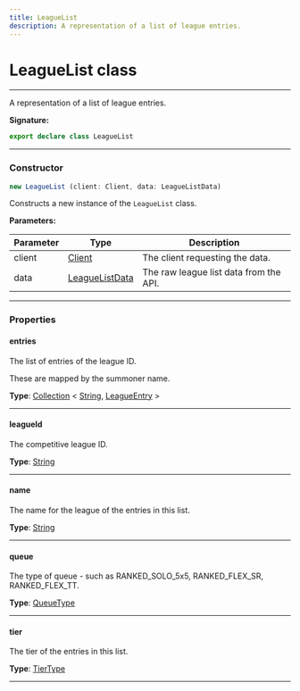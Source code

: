 ```yaml
---
title: LeagueList
description: A representation of a list of league entries.
---
```


# LeagueList class

---

A representation of a list of league entries.

**Signature:**

```ts
export declare class LeagueList 
```

---

### Constructor

```ts
new LeagueList (client: Client, data: LeagueListData)
```

Constructs a new instance of the `LeagueList` class.

**Parameters:**

| Parameter | Type | Description |
| --------- | ---- | ----------- |
| client | [Client](/api/classes/client) | The client requesting the data. |
| data | [LeagueListData](/api/interfaces/leaguelistdata) | The raw league list data from the API. |
---

### Properties

#### entries

The list of entries of the league ID.


These are mapped by the summoner name.



**Type**: [Collection](https://discord.js.org/#/docs/collection/stable/class/Collection) \< [String](https://developer.mozilla.org/en-US/docs/Web/JavaScript/Reference/Global_Objects/String), [LeagueEntry](/api/classes/leagueentry) \>

---

#### leagueId

The competitive league ID.



**Type**: [String](https://developer.mozilla.org/en-US/docs/Web/JavaScript/Reference/Global_Objects/String)

---

#### name

The name for the league of the entries in this list.



**Type**: [String](https://developer.mozilla.org/en-US/docs/Web/JavaScript/Reference/Global_Objects/String)

---

#### queue

The type of queue - such as RANKED_SOLO_5x5, RANKED_FLEX_SR, RANKED_FLEX_TT.



**Type**: [QueueType](/api/types/queuetype)

---

#### tier

The tier of the entries in this list.



**Type**: [TierType](/api/types/tiertype)

---

